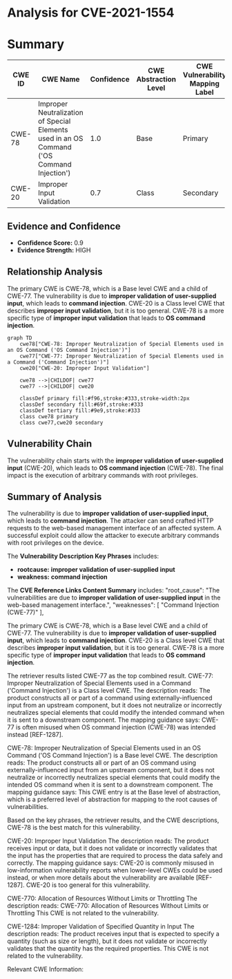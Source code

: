 # Analysis for CVE-2021-1554

# Summary
| CWE ID  | CWE Name                                                                                | Confidence | CWE Abstraction Level | CWE Vulnerability Mapping Label | CWE-Vulnerability Mapping Notes |
| ------- | --------------------------------------------------------------------------------------- | ---------- | ----------------------- | ------------------------------- | --------------------------------- |
| CWE-78  | Improper Neutralization of Special Elements used in an OS Command ('OS Command Injection') | 1.0        | Base                    | Primary                         | Allowed                           |
| CWE-20  | Improper Input Validation                                                               | 0.7        | Class                   | Secondary                       | Discouraged                       |

## Evidence and Confidence

*   **Confidence Score:** 0.9
*   **Evidence Strength:** HIGH

## Relationship Analysis
The primary CWE is CWE-78, which is a Base level CWE and a child of CWE-77. The vulnerability is due to **improper validation of user-supplied input**, which leads to **command injection**. CWE-20 is a Class level CWE that describes **improper input validation**, but it is too general. CWE-78 is a more specific type of **improper input validation** that leads to **OS command injection**.

```mermaid
graph TD
    cwe78["CWE-78: Improper Neutralization of Special Elements used in an OS Command ('OS Command Injection')"]
    cwe77["CWE-77: Improper Neutralization of Special Elements used in a Command ('Command Injection')"]
    cwe20["CWE-20: Improper Input Validation"]
    
    cwe78 -->|CHILDOF| cwe77
    cwe77 -->|CHILDOF| cwe20

    classDef primary fill:#f96,stroke:#333,stroke-width:2px
    classDef secondary fill:#69f,stroke:#333
    classDef tertiary fill:#9e9,stroke:#333
    class cwe78 primary
    class cwe77,cwe20 secondary
```

## Vulnerability Chain
The vulnerability chain starts with the **improper validation of user-supplied input** (CWE-20), which leads to **OS command injection** (CWE-78). The final impact is the execution of arbitrary commands with root privileges.

## Summary of Analysis
The vulnerability is due to **improper validation of user-supplied input**, which leads to **command injection**. The attacker can send crafted HTTP requests to the web-based management interface of an affected system. A successful exploit could allow the attacker to execute arbitrary commands with root privileges on the device.

The **Vulnerability Description Key Phrases** includes:
- **rootcause:** **improper validation of user-supplied input**
- **weakness:** **command injection**

The **CVE Reference Links Content Summary** includes:
    "root_cause": "The vulnerabilities are due to **improper validation of user-supplied input** in the web-based management interface.",
    "weaknesses": [
      "Command Injection (CWE-77)"
    ],

The primary CWE is CWE-78, which is a Base level CWE and a child of CWE-77. The vulnerability is due to **improper validation of user-supplied input**, which leads to **command injection**. CWE-20 is a Class level CWE that describes **improper input validation**, but it is too general. CWE-78 is a more specific type of **improper input validation** that leads to **OS command injection**.

The retriever results listed CWE-77 as the top combined result.
CWE-77: Improper Neutralization of Special Elements used in a Command ('Command Injection') is a Class level CWE.
The description reads: The product constructs all or part of a command using externally-influenced input from an upstream component, but it does not neutralize or incorrectly neutralizes special elements that could modify the intended command when it is sent to a downstream component.
The mapping guidance says: CWE-77 is often misused when OS command injection (CWE-78) was intended instead [REF-1287].

CWE-78: Improper Neutralization of Special Elements used in an OS Command ('OS Command Injection') is a Base level CWE.
The description reads: The product constructs all or part of an OS command using externally-influenced input from an upstream component, but it does not neutralize or incorrectly neutralizes special elements that could modify the intended OS command when it is sent to a downstream component.
The mapping guidance says: This CWE entry is at the Base level of abstraction, which is a preferred level of abstraction for mapping to the root causes of vulnerabilities.

Based on the key phrases, the retriever results, and the CWE descriptions, CWE-78 is the best match for this vulnerability.

CWE-20: Improper Input Validation
The description reads: The product receives input or data, but it does not validate or incorrectly validates that the input has the properties that are required to process the data safely and correctly.
The mapping guidance says: CWE-20 is commonly misused in low-information vulnerability reports when lower-level CWEs could be used instead, or when more details about the vulnerability are available [REF-1287].
CWE-20 is too general for this vulnerability.

CWE-770: Allocation of Resources Without Limits or Throttling
The description reads: CWE-770: Allocation of Resources Without Limits or Throttling
This CWE is not related to the vulnerability.

CWE-1284: Improper Validation of Specified Quantity in Input
The description reads: The product receives input that is expected to specify a quantity (such as size or length), but it does not validate or incorrectly validates that the quantity has the required properties.
This CWE is not related to the vulnerability.

Relevant CWE Information: